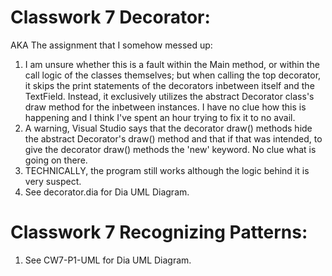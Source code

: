 # Classwork 7 Decorator:
AKA The assignment that I somehow messed up:
1. I am unsure whether this is a fault within the Main method, or within the call logic of the classes themselves; but when calling the top decorator, it skips the print statements of the decorators inbetween itself and the TextField. Instead, it exclusively utilizes the abstract Decorator class's draw method for the inbetween instances. I have no clue how this is happening and I think I've spent an hour trying to fix it to no avail.
2. A warning, Visual Studio says that the decorator draw() methods hide the abstract Decorator's draw() method and that if that was intended, to give the decorator draw() methods the 'new' keyword. No clue what is going on there.
3. TECHNICALLY, the program still works although the logic behind it is very suspect.
4. See decorator.dia for Dia UML Diagram.

# Classwork 7 Recognizing Patterns:
1. See CW7-P1-UML for Dia UML Diagram.
